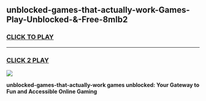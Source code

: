 
## unblocked-games-that-actually-work-Games-Play-Unblocked-&-Free-8mlb2
<h3>
<a href="https://premium76.site?title=unblocked-games-that-actually-work&ref=24A">CLICK TO PLAY</a></h3>
<hr>

<h3>
<a href="https://premium76.site?title=unblocked-games-that-actually-work&ref=24A">CLICK 2 PLAY</a>
  
</h3>

<a href="https://premium76.site?title=unblocked-games-that-actually-work&ref=24A"><img src="https://clearcache.store/games.png"></a>


**unblocked-games-that-actually-work games unblocked: Your Gateway to Fun and Accessible Online Gaming**
